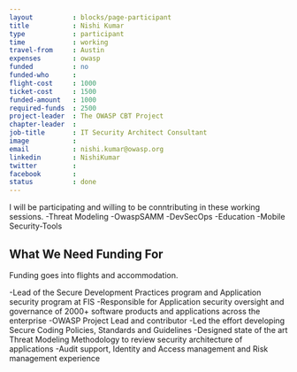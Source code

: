 ```yaml
---
layout          : blocks/page-participant
title           : Nishi Kumar
type            : participant
time            : working
travel-from     : Austin
expenses        : owasp
funded          : no
funded-who      :
flight-cost     : 1000
ticket-cost     : 1500
funded-amount   : 1000
required-funds  : 2500
project-leader  : The OWASP CBT Project
chapter-leader  :
job-title       : IT Security Architect Consultant
image           :
email           : nishi.kumar@owasp.org
linkedin        : NishiKumar
twitter         :
facebook        :
status          : done
---
```


I will be participating and willing to be conntributing in these working sessions.
-Threat Modeling 
-OwaspSAMM 
-DevSecOps
-Education
-Mobile Security-Tools 

## What We Need Funding For
Funding goes into flights and accommodation.

-Lead of the Secure Development Practices program and Application security program at FIS
-Responsible for Application security oversight and governance of 2000+ software products and applications across the enterprise
-OWASP Project Lead and contributor 
-Led the effort developing Secure Coding Policies, Standards and Guidelines
-Designed state of the art Threat Modeling Methodology to review security architecture of applications 
-Audit support, Identity and Access management and Risk management experience
























